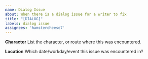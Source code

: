 ```yaml
---
name: Dialog Issue
about: When there is a dialog issue for a writer to fix
title: "[DIALOG]"
labels: dialog issue
assignees: 'hamstercheese7'
---
```


**Character**
List the character, or route where this was encountered.

**Location**
Which date/workday/event this issue was encountered in?
